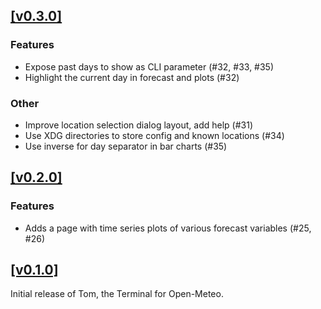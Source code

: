 ## [[v0.3.0]](https://github.com/mlange-42/tom/compare/v0.2.0...v0.3.0)

### Features

- Expose past days to show as CLI parameter (#32, #33, #35)
- Highlight the current day in forecast and plots (#32)

### Other

- Improve location selection dialog layout, add help (#31)
- Use XDG directories to store config and known locations (#34)
- Use inverse for day separator in bar charts (#35)

## [[v0.2.0]](https://github.com/mlange-42/tom/compare/v0.1.0...v0.2.0)

### Features

* Adds a page with time series plots of various forecast variables (#25, #26)

## [[v0.1.0]](https://github.com/mlange-42/tom/commits/v0.1.0/)

Initial release of Tom, the Terminal for Open-Meteo.
